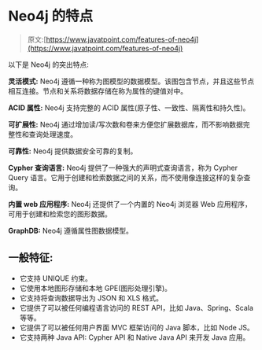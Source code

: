 # Neo4j 的特点

> 原文:[https://www.javatpoint.com/features-of-neo4j](https://www.javatpoint.com/features-of-neo4j)

以下是 Neo4j 的突出特点:

**灵活模式:** Neo4j 遵循一种称为图模型的数据模型。该图包含节点，并且这些节点相互连接。节点和关系将数据存储在称为属性的键值对中。

**ACID 属性:** Neo4j 支持完整的 ACID 属性(原子性、一致性、隔离性和持久性)。

**可扩展性:** Neo4j 通过增加读/写次数和卷来方便您扩展数据库，而不影响数据完整性和查询处理速度。

**可靠性:** Neo4j 提供数据安全可靠的复制。

**Cypher 查询语言:** Neo4j 提供了一种强大的声明式查询语言，称为 Cypher Query 语言。它用于创建和检索数据之间的关系，而不使用像连接这样的复杂查询。

**内置 web 应用程序:** Neo4j 还提供了一个内置的 Neo4j 浏览器 Web 应用程序，可用于创建和检索您的图形数据。

**GraphDB:** Neo4j 遵循属性图数据模型。

## 一般特征:

*   它支持 UNIQUE 约束。
*   它使用本地图形存储和本地 GPE(图形处理引擎)。
*   它支持将查询数据导出为 JSON 和 XLS 格式。
*   它提供了可以被任何编程语言访问的 REST API，比如 Java、Spring、Scala 等等。
*   它提供了可以被任何用户界面 MVC 框架访问的 Java 脚本，比如 Node JS。
*   它支持两种 Java API: Cypher API 和 Native Java API 来开发 Java 应用。